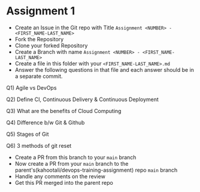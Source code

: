# Assignment 1

- Create an Issue in the Git repo with Title `Assignment <NUMBER> - <FIRST_NAME-LAST_NAME>`
- Fork the Repository
- Clone your forked Repository
- Create a Branch with name `Assignment <NUMBER> - <FIRST_NAME-LAST_NAME>`
- Create a file in this folder with your `<FIRST_NAME-LAST_NAME>.md`
- Answer the following questions in that file and each answer should be in a separate commit.

Q1) Agile vs DevOps

Q2) Define CI, Continuous Delivery & Continuous Deployment

Q3) What are the benefits of Cloud Computing

Q4) Difference b/w Git & Github

Q5) Stages of Git

Q6) 3 methods of git reset

- Create a PR from this branch to your `main` branch
- Now create a PR from your `main` branch to the parent's(kahootali/devops-training-assignment) repo `main` branch
- Handle any comments on the review
- Get this PR merged into the parent repo
